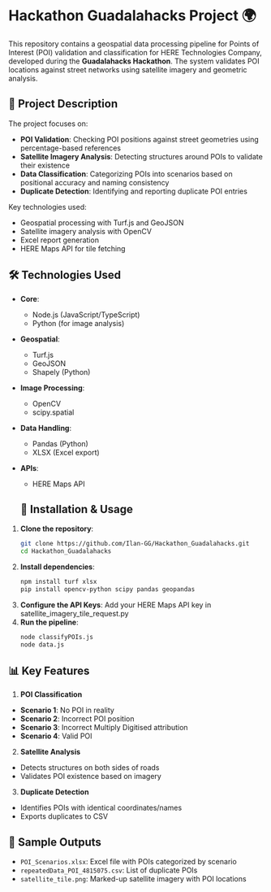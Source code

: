 # Hackathon Guadalahacks Project 🌍

This repository contains a geospatial data processing pipeline for Points of Interest (POI) validation and classification for HERE Technologies Company, developed during the **Guadalahacks Hackathon**. The system validates POI locations against street networks using satellite imagery and geometric analysis.

## 📌 Project Description

The project focuses on:
- **POI Validation**: Checking POI positions against street geometries using percentage-based references
- **Satellite Imagery Analysis**: Detecting structures around POIs to validate their existence
- **Data Classification**: Categorizing POIs into scenarios based on positional accuracy and naming consistency
- **Duplicate Detection**: Identifying and reporting duplicate POI entries

Key technologies used:
- Geospatial processing with Turf.js and GeoJSON
- Satellite imagery analysis with OpenCV
- Excel report generation
- HERE Maps API for tile fetching

## 🛠 Technologies Used

- **Core**: 
  - Node.js (JavaScript/TypeScript) 
  - Python (for image analysis)
- **Geospatial**: 
  - Turf.js 
  - GeoJSON 
  - Shapely (Python)
- **Image Processing**: 
  - OpenCV 
  - scipy.spatial
- **Data Handling**: 
  - Pandas (Python) 
  - XLSX (Excel export)
- **APIs**: 
  - HERE Maps API
    
  ## 🚀 Installation & Usage

1. **Clone the repository**:
   ```bash
   git clone https://github.com/Ilan-GG/Hackathon_Guadalahacks.git
   cd Hackathon_Guadalahacks
2. **Install dependencies**:
   ```bash
   npm install turf xlsx
   pip install opencv-python scipy pandas geopandas
4. **Configure the API Keys**:
   Add your HERE Maps API key in satellite_imagery_tile_request.py
6. **Run the pipeline**:
   ```bash
   node classifyPOIs.js
   node data.js  

## 📊 Key Features
1. **POI Classification**

- **Scenario 1**: No POI in reality 
- **Scenario 2**: Incorrect POI position
- **Scenario 3**: Incorrect Multiply Digitised attribution
- **Scenario 4**: Valid POI

2. **Satellite Analysis**

- Detects structures on both sides of roads  
- Validates POI existence based on imagery  

3. **Duplicate Detection**

- Identifies POIs with identical coordinates/names  
- Exports duplicates to CSV  

## 📄 Sample Outputs

- `POI_Scenarios.xlsx`: Excel file with POIs categorized by scenario  
- `repeatedData_POI_4815075.csv`: List of duplicate POIs  
- `satellite_tile.png`: Marked-up satellite imagery with POI locations  

